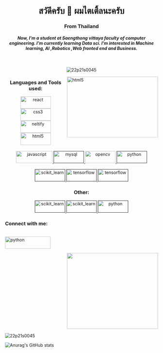 <h1 align="center">สวัดีครับ 👋 ผมไตเติ้ลนะครับ</h1>
<h3 align="center">From Thailand</h3>
<h5 align="center">Now, I'm a student at Saengthong vittaya faculty of computer engineering.  I’m currently learning Data sci. I'm interested in Machine learning, AI ,Robotics ,Web fronted end and Business.</h5>
<br />
<p align="center"> <img src="https://komarev.com/ghpvc/?username=22p21s0045&label=Profile%20views&color=0e75b6&style=flat" alt="22p21s0045" /> </p>
<img align ="right"src="https://lh3.googleusercontent.com/m9Bx6KdOXYN8K5cjTA5cirMkiQXYxt738hQkmxgplChqrqP8dHUBbnF-5q-DXA-wCiwKXmHTN75vZb8oscOCAyOpwqR78tNNEYg0MqhPgb7U3LaYc1BKtFOUM8h_GzkAeH2i5VI71z-ZJWaFCIT_4C8A-MafURocGWAzvO2bDkPOIDk1aRP9yu4-6NhSfJkEdse0oBO_2fJsYkMBJzn5ZzO2lrfkD1hVzJji0XBpn4zQBaA0mYRi7MLRK3bs64SxNYo2go0Tme2pXJcdVFhj_hvqTU4Wk0yiwBAvc7cwsIw-AmoLVeVEdGWlCeYKt-bjdhZ5Hp6Q_acK1XeAcctXlC9ezgHKi0gmff6KYGEeEJM-J_xnM8nF8EKyN7zTiS9Q96xYdCxBqb2VAeimiKhhd6w450JT2Ux_HtLMm1p3bPUDl9gxLqfk1o04lHF8DhmoNFMk5P-baU_7e3vfDuAkRKPIAAsglQDkKEDL4RnoJGfp8wjhp6JqOPnmuv30uHtBbaYcVqrYOb5E4mWlcZNYUt71IXKVsNIaNEcOBjfLV4wF6tKuErEpEfckNXVT99gmdL5tG29KNb0n8UVfWJxr5adcKChuvgCGWuD9E_mMHUl9fI-LffQdb_40yz8qyNA-EloWM7Rt35w21EA0MlUhn4RwpmouLmRRzj7ZP3MA5YFT7i_o-aVsnyEhllPF3gRRHUwae1ifHg3qScGbwPtCjb4=w480-h270-no?authuser=0"go=heroku&logoColor=white alt="html5" width="300" height="200" /> 


<h3 align="center">Languages and Tools used:</h3>
<p align="center"> <a href="https://reactjs.org/" target="_blank"> <img src="https://img.shields.io/badge/react-%2320232a.svg?style=for-the-badge&logo=react&logoColor=%2361DAFB" alt="react" width="100" height="40"/> 
</a> <a href="https://nextjs.org/" target="nextjs"> <img src="https://img.shields.io/badge/Next-black?style=for-the-badge&logo=next.js&logoColor=white" alt="css3" width="100" height="40"/> </a> <a href="https://www.netlify.com/" target="_blank"> <img src="https://img.shields.io/badge/netlify-%23000000.svg?style=for-the-badge&logo=netlify&logoColor=#00C7B7" alt="neltify" width="100" height="40"/> </a> <a href="https://www.w3.org/html/" target="_blank"> 
<img src="https://img.shields.io/badge/heroku-%23430098.svg?style=for-the-badge&logo=heroku&logoColor=white" alt="html5" width="100" height="40"/> </a> <a href="https://developer.mozilla.org/en-US/docs/Web/JavaScript" target="_blank"> 
<br /> 
<br /> 
<img src="https://img.shields.io/badge/javascript-%23323330.svg?style=for-the-badge&logo=javascript&logoColor=%23F7DF1E" alt="javascript" width="120" height="40"/> </a> <a href="" target="_blank"> <img src="https://img.shields.io/badge/python-3670A0?style=for-the-badge&logo=python&logoColor=ffdd54" alt="mysql" width="100" height="40"/> </a> <a href="https://opencv.org/" target="_blank"> <img src="https://img.shields.io/badge/html5-%23E34F26.svg?style=for-the-badge&logo=html5&logoColor=white" alt="opencv" width="100" height="40"/> </a>
<a href="" target="_blank"> <img src="https://img.shields.io/badge/css3-%231572B6.svg?style=for-the-badge&logo=css3&logoColor=white" alt="python" width="100" height="40"/> </a> 
<br /> 
<br /> 
<a href="" target="_blank"> <img src="https://img.shields.io/badge/Keras-%23D00000.svg?style=for-the-badge&logo=Keras&logoColor=white" alt="scikit_learn" width="100" height="40"/> </a> 
<a href="" target="_blank"> <img src="https://img.shields.io/badge/numpy-%23013243.svg?style=for-the-badge&logo=numpy&logoColor=white" alt="tensorflow" width="100" height="40"/> </a> 
<a href="" target="_blank"> <img src="https://img.shields.io/badge/pandas-%23150458.svg?style=for-the-badge&logo=pandas&logoColor=white" alt="tensorflow" width="100" height="40"/> </a> </p>
</p>
<h3 align="center">Other:</h3>
<p align="center">
<a href="" target="_blank"> <img src="https://img.shields.io/badge/git-%23F05033.svg?style=for-the-badge&logo=git&logoColor=white" alt="scikit_learn" width="100" height="40"/> </a> 
<a href="" target="_blank"> <img src="https://img.shields.io/badge/-Arduino-00979D?style=for-the-badge&logo=Arduino&logoColor=white" alt="scikit_learn" width="100" height="40"/> </a> 
 <a href="" target="_blank"> <img src="https://img.shields.io/badge/NPM-%23000000.svg?style=for-the-badge&logo=npm&logoColor=white" alt="python" width="100" height="40"/> </a> 
</p>
<h3 align="left">Connect with me:</h3>
<br/>
<a href="https://www.facebook.com/profile.php?id=100004416134362" target="_blank"> <img src="https://img.shields.io/badge/Facebook-%231877F2.svg?style=for-the-badge&logo=Facebook&logoColor=white" alt="python" width="150" height="40"/> </a> 

<br/>
<p align="right">
<img src="https://cdn.dribbble.com/users/330915/screenshots/3587000/10_coding_dribbble.gif" width="300" height="250" />
</p>



<p><img align="center" src="https://github-readme-stats.vercel.app/api/top-langs?username=22p21s0045&show_icons=true&locale=en&layout=compact" alt="22p21s0045" /></p>

![Anurag's GitHub stats](https://github-readme-stats.vercel.app/api?username=22p21s0045&show_icons=true&theme=dracula)
